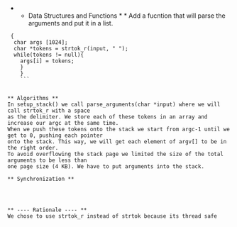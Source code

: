 * * Data Structures and Functions * *
Add a fucntion that will parse the arguments and put it in a list.

``` void parse_arguments(char *input)
 {
  char args [1024];
  char *tokens = strtok_r(input, " ");
  while(tokens != null){
  	args[i] = tokens;
	}
    }
    ```


** Algorithms **
In setup_stack() we call parse_arguments(char *input) where we will call strtok_r with a space
as the delimiter. We store each of these tokens in an array and increase our argc at the same time.
When we push these tokens onto the stack we start from argc-1 until we get to 0, pushing each pointer
onto the stack. This way, we will get each element of argv[] to be in the right order.
To avoid overflowing the stack page we limited the size of the total arguments to be less than
one page size (4 KB). We have to put arguments into the stack.

** Synchronization **




** ---- Rationale ---- **
We chose to use strtok_r instead of strtok because its thread safe
